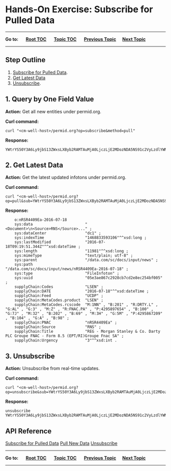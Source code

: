 # Hands-On Exercise: Subscribe for Pulled Data #

----

**Go to:** &nbsp;&nbsp;&nbsp;&nbsp; [**Root TOC**](CM-Well.RootTOC.md) &nbsp;&nbsp;&nbsp;&nbsp; [**Topic TOC**](Tutorial.HandsOnExercisesTOC.md) &nbsp;&nbsp;&nbsp;&nbsp; [**Previous Topic**](Tutorial.HandsOnExercises.StreamWithIterator.md)&nbsp;&nbsp;&nbsp;&nbsp; [**Next Topic**](Tutorial.HandsOnExercises.WorkWithSubGraphs.md)  

----

## Step Outline ##

1. [Subscribe for Pulled Data](#hdr1).
2. [Get Latest Data](#hdr2)
3. [Unsubscribe](#hdr3).

<a name="hdr1"></a>
## 1. Query by One Field Value ##

**Action:** Get all new entities under permid.org.

**Curl command:**

    curl "<cm-well-host>/permid.org?op=subscribe&method=pull"

**Response:**

    YWtrYS50Y3A6Ly9jbS13ZWxsLXByb2RAMTAuMjA0LjczLjE2MDozNDA5NS91c2VyLzdlYWM2NzI3
    
<a name="hdr2"></a>
## 2. Get Latest Data ##

**Action:** Get the latest updated infotons under permid.org.

**Curl command:**

    curl "<cm-well-host>/permid.org?op=pull&sub=YWtrYS50Y3A6Ly9jbS13ZWxsLXByb2RAMTAuMjA0LjczLjE2MDozNDA5NS91c2VyLzdlYWM2NzI3&format=text"

**Response:**

    	o:nRSR4409Ea-2016-07-18
        sys:data                       "<Document>\n<Source>RNS</Source>..." ;
        sys:dataCenter                 "dc1" ;
        sys:indexTime                  "1468833593106"^^xsd:long ;
        sys:lastModified               "2016-07-18T09:19:51.344Z"^^xsd:dateTime ;
        sys:length                     "11981"^^xsd:long ;
        sys:mimeType                   "text/plain; utf-8" ;
        sys:parent                     "/data.com/sc/docs/input/news" ;
        sys:path                       "/data.com/sc/docs/input/news/nRSR4409Ea-2016-07-18" ;
        sys:type                       "FileInfoton" ;
        sys:uuid                       "05e3ae867c2928cb7cd2e8ec254bf005" ;
        supplyChain:Codes              "LSEN" ;
        supplyChain:DATE               "2016-07-18"^^xsd:dateTime ;
        supplyChain:Feed               "UCDP" ;
        supplyChain:MetaCodes.product  "LSEN" ;
        supplyChain:MetaCodes.rcscode  "M:1NN" , "B:201" , "R:DRTY.L" , "G:AL" , "G:3" , "M:Z" , "R:FNAC.PA" , "P:4295897654" , "B:100" , "G:7J" , "M:32" , "B:202" , "B:69" , "M:3H" , "G:5M" , "P:4295867209" , "B:104" , "G:A" , "B:98" ;
        supplyChain:PNAC               "nRSR4409Ea" ;
        supplyChain:Source             "RNS" ;
        supplyChain:Title              "REG - Morgan Stanley & Co. Darty PLC Groupe FNAC - Form 8.5 (EPT/RI)Groupe Fnac SA" ;
        supplyChain:Urgency            "3"^^xsd:int .
   
<a name="hdr3"></a>
## 3. Unsubscribe ##

**Action:** Unsubscribe from real-time updates.

**Curl command:**

    curl "<cm-well-host>/permid.org?op=unsubscribe&sub=YWtrYS50Y3A6Ly9jbS13ZWxsLXByb2RAMTAuMjA0LjczLjE2MDozNDA5NS91c2VyLzdlYWM2NzI3"

**Response:**

    unsubscribe YWtrYS50Y3A6Ly9jbS13ZWxsLXByb2RAMTAuMjA0LjczLjE2MDozNDA5NS91c2VyLzdlYWM2NzI3

## API Reference ##
[Subscribe for Pulled Data](API.Subscribe.SubscribeForPulledData.md)
[Pull New Data](API.Subscribe.PullNewData.md)
[Unsubscribe](API.Subscribe.Unsubscribe.md)

----

**Go to:** &nbsp;&nbsp;&nbsp;&nbsp; [**Root TOC**](CM-Well.RootTOC.md) &nbsp;&nbsp;&nbsp;&nbsp; [**Topic TOC**](Tutorial.HandsOnExercisesTOC.md) &nbsp;&nbsp;&nbsp;&nbsp; [**Previous Topic**](Tutorial.HandsOnExercises.StreamWithIterator.md)&nbsp;&nbsp;&nbsp;&nbsp; [**Next Topic**](Tutorial.HandsOnExercises.WorkWithSubGraphs.md)  

----
